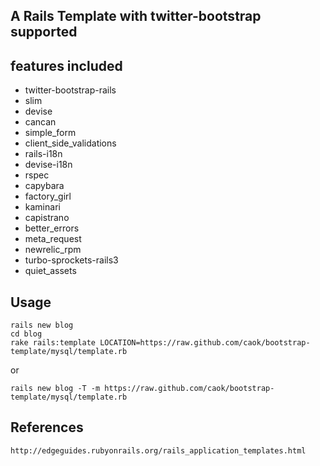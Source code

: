 ## A Rails Template with twitter-bootstrap supported

## features included

* twitter-bootstrap-rails
* slim
* devise
* cancan
* simple_form
* client_side_validations
* rails-i18n
* devise-i18n
* rspec
* capybara
* factory_girl
* kaminari
* capistrano
* better_errors
* meta_request
* newrelic_rpm
* turbo-sprockets-rails3
* quiet_assets

## Usage

    rails new blog
    cd blog
    rake rails:template LOCATION=https://raw.github.com/caok/bootstrap-template/mysql/template.rb

or

    rails new blog -T -m https://raw.github.com/caok/bootstrap-template/mysql/template.rb

## References
    http://edgeguides.rubyonrails.org/rails_application_templates.html
